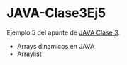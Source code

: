 # JAVA-Clase3Ej5

Ejemplo 5 del apunte de [JAVA Clase 3](https://profmatiasgarcia.com.ar/uploads/tutoriales/ClaseTeoricaJAVA3.pdf).
<ul>
  <li> Arrays dinamicos en JAVA</li>
  <li> Arraylist </li>
</ul>
